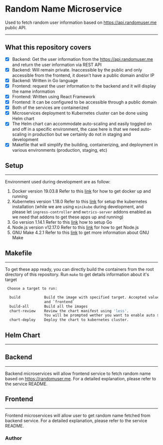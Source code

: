 # Random Name Microservice
Used to fetch random user information based on https://api.randomuser.me public API.

---

## What this repository covers
- [x] Backend: Get the user information from the https://api.randomuser.me and return the user information via REST API
- [x] Backend: Will remain private. Inaccessible by the public and only accessible from the frontend, it doesn't have a public domain and/or IP
- [x] Backend: Written in Go language
- [x] Frontend: request the user information to the backend and it will display the name information
- [x] Frontend: Written using React Framework
- [x] Frontend: It can be configured to be accessible through a public domain
- [x] Both of the services are containerized
- [x] Microservices deployment to Kubernetes cluster can be done using Helm chart
- [x] The Helm chart can accommodate auto-scaling and easily toggled on and off in a specific environment, the case here is that we need auto-scaling in production but we certainly do not in staging and development
- [x] Makefile that will simplify the building, containerizing, and deployment in various environments (production, staging, etc)

## Setup
---
Environment used during development are as follow:
1. Docker version 19.03.8
   Refer to this [link](https://docs.docker.com/engine/install/) for how to get docker up and running
2. Kubernetes version 1.18.0
   Refer to this [link](https://kubernetes.io/docs/setup/) for setup the kubernetes installation (while we are using `minikube` during development, and please let `ingress-controller` and `metrics-server` addons enabled as we need that addons to get these apps up and running)
3. Go version 1.14.1
   Refer to this [link](https://golang.org/doc/install) how to setup Go
4. Node.js version v12.17.0
   Refer to this [link](https://nodejs.org/en/download/) for how to get Node.js
5. GNU Make 4.2.1
   Refer to this [link](https://www.gnu.org/software/make/) to get more information about GNU Make

## Makefile
---
To get these app ready, you can directly build the containers from the root directory of this repository.
Run `make` to get details information about it's target
```bash
 Choose a target to run:

  build           Build the image with specified target. Accepted value `backend`
                  and `frontend`
  build-all       Build all the images
  chart-review    Review the chart manifest using 'less'.
                  You will be prompted wether you want to enable auto scale or not
  chart-deploy    Deploy the chart to kubernetes cluster.

```

## Helm Chart
---


## Backend
---
Backend microservices will allow frontend service to fetch random name based on https://randomuser.me. For a detailed explanation, please refer to the service README.

## Frontend
---
Frontend microservices will allow user to get random name fetched from backend service. For a detailed explanation, please refer to the service README.

### Author